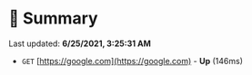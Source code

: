 # 📖 Summary
Last updated: **6/25/2021, 3:25:31 AM**

- `GET` [https://google.com](https://google.com) - **Up** (146ms)

